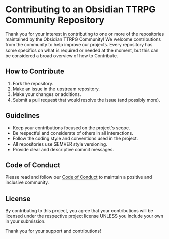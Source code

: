 # Contributing to an Obsidian TTRPG Community Repository

Thank you for your interest in contributing to one or more of the repositories maintained by the Obsidian TTRPG Community! We welcome contributions from the community to help improve our projects. Every repository has some specifics on what is required or needed at the moment, but this can be considered a broad overview of how to Contribute. 

## How to Contribute

1. Fork the repository.
2. Make an issue in the upstream repository.
3. Make your changes or additions.
4. Submit a pull request that would resolve the issue (and possibly more).

## Guidelines

- Keep your contributions focused on the project's scope.
- Be respectful and considerate of others in all interactions.
- Follow the coding style and conventions used in the project.
- All repositories use SEMVER style versioning.
- Provide clear and descriptive commit messages.

## Code of Conduct

Please read and follow our [Code of Conduct](CODE_OF_CONDUCT.md) to maintain a positive and inclusive community.

## License

By contributing to this project, you agree that your contributions will be licensed under the respective project license UNLESS you include your own in your submission.

Thank you for your support and contributions!
